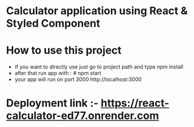 # Calculator application using React & Styled Component

# How to use this project
- if you want to directly use just go to project path and type npm install
- after that run app with : # npm start
- your app will run on port 3000 http://localhost:3000

# Deployment link :- https://react-calculator-ed77.onrender.com
